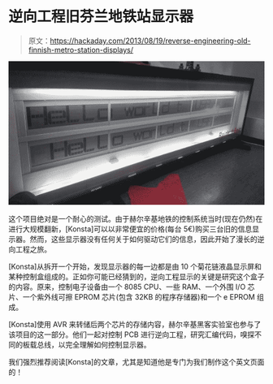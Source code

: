 # 逆向工程旧芬兰地铁站显示器

> 原文：<https://hackaday.com/2013/08/19/reverse-engineering-old-finnish-metro-station-displays/>

[![](img/bac1a228c5cc7c27d346e468d5669e6d.png)](http://hackaday.com/wp-content/uploads/2013/08/helloworld.jpg)

这个项目绝对是一个耐心的测试。由于赫尔辛基地铁的控制系统当时(现在仍然)在进行大规模翻新，[Konsta]可以以非常便宜的价格(每台 5€)购买三台旧的信息显示器。然而，这些显示器没有任何关于如何驱动它们的信息，因此开始了漫长的逆向工程之旅。

[Konsta]从拆开一个开始，发现显示器的每一边都是由 10 个菊花链液晶显示屏和某种控制盒组成的。正如你可能已经猜到的，逆向工程显示的关键是研究这个盒子的内容。原来，控制电子设备由一个 8085 CPU、一些 RAM、一个外围 I/O 芯片、一个紫外线可擦 EPROM 芯片(包含 32KB 的程序存储器)和一个 e EPROM 组成。

[Konsta]使用 AVR 来转储后两个芯片的存储内容，赫尔辛基黑客实验室也参与了该项目的这一部分。他们一起对控制 PCB 进行逆向工程，研究汇编代码，嗅探不同的板载总线，以完全理解如何控制显示器。

我们强烈推荐阅读[Konsta]的文章，尤其是知道他是专门为我们制作这个英文页面的！